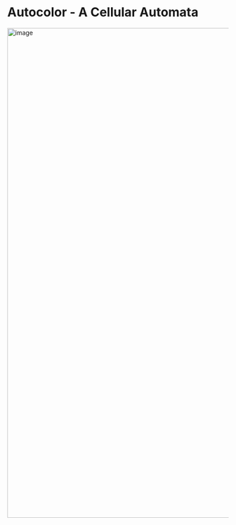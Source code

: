 # Autocolor - A Cellular Automata

<img width="1112" alt="image" src="https://github.com/AineeJames/autocolor/assets/71784728/d82b4c62-60ff-4c29-a9d0-47674912edb2">
